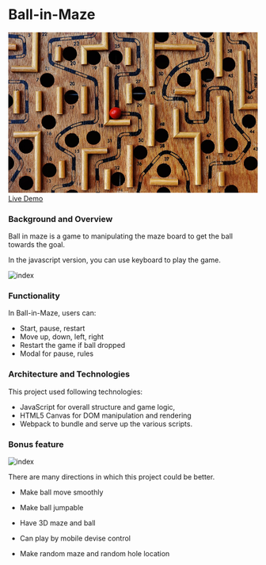 # Ball-in-Maze

![index](https://github.com/jeffliang0318/Ball-in-Maze/blob/master/img/labyrinth-1738039_960_720.jpg)
[Live Demo](https://ball-in-maze.herokuapp.com/index.html)

### Background and Overview

Ball in maze is a game to manipulating the maze board to get the ball towards the goal.

In the javascript version, you can use keyboard to play the game.

![index](https://github.com/jeffliang0318/Ball-in-Maze/blob/master/img/Screen%20Shot%202018-04-20%20at%209.53.53%20AM.png)

### Functionality

In Ball-in-Maze, users can:

* Start, pause, restart
* Move up, down, left, right
* Restart the game if ball dropped
* Modal for pause, rules

### Architecture and Technologies

This project used following technologies:

* JavaScript for overall structure and game logic,
* HTML5 Canvas for DOM manipulation and rendering
* Webpack to bundle and serve up the various scripts.


### Bonus feature


![index](https://github.com/jeffliang0318/Ball-in-Maze/blob/master/img/shorter_smoother.gif)


There are many directions in which this project could be better.

* Make ball move smoothly

* Make ball jumpable

* Have 3D maze and ball

* Can play by mobile devise control

* Make random maze and random hole location
